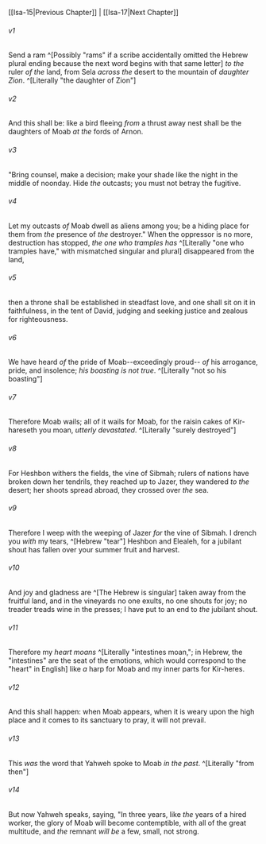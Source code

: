 ﻿---
aliases:
  - Isaiah 16
---

[[Isa-15|Previous Chapter]] | [[Isa-17|Next Chapter]]

###### v1
Send a ram ^[Possibly "rams" if a scribe accidentally omitted the Hebrew plural ending because the next word begins with that same letter] _to the_ ruler _of the_ land,
from Sela _across the_ desert to the mountain of _daughter Zion_. ^[Literally "the daughter of Zion"]

###### v2
And this shall be:
like a bird fleeing _from_ a thrust away nest
shall be the daughters of Moab _at the_ fords of Arnon.

###### v3
"Bring counsel,
make a decision;
make your shade like the night
in the middle of noonday.
Hide _the_ outcasts;
you must not betray the fugitive.

###### v4
Let my outcasts _of_ Moab dwell as aliens among you;
be a hiding place for them from _the_ presence of _the_ destroyer."
When the oppressor is no more, destruction has stopped,
_the_ _one who tramples has_ ^[Literally "one who tramples have," with mismatched singular and plural] disappeared from the land,

###### v5
then a throne shall be established in steadfast love,
and one shall sit on it in faithfulness, in the tent of David,
judging and seeking justice
and zealous for righteousness.

###### v6
We have heard _of_ the pride of Moab--exceedingly proud--
_of_ his arrogance, pride, and insolence; _his boasting is not true_. ^[Literally "not so his boasting"]

###### v7
Therefore Moab wails;
all of it wails for Moab,
for the raisin cakes of Kir-hareseth you moan, _utterly devastated_. ^[Literally "surely destroyed"]

###### v8
For Heshbon withers the fields, the vine of Sibmah;
rulers of nations have broken down her tendrils,
they reached up to Jazer,
they wandered _to the_ desert;
her shoots spread abroad,
they crossed over _the_ sea.

###### v9
Therefore I weep with the weeping of Jazer _for_ the vine of Sibmah.
I drench you _with_ my tears, ^[Hebrew "tear"] Heshbon and Elealeh,
for a jubilant shout has fallen over your summer fruit and harvest.

###### v10
And joy and gladness are ^[The Hebrew is singular] taken away from the fruitful land,
and in the vineyards no one exults,
no one shouts for joy;
no treader treads wine in the presses;
I have put to an end to _the_ jubilant shout.

###### v11
Therefore my _heart moans_ ^[Literally "intestines moan,"; in Hebrew, the "intestines" are the seat of the emotions, which would correspond to the "heart" in English] like _a_ harp for Moab
and my inner parts for Kir-heres.

###### v12
And this shall happen:
when Moab appears, when it is weary upon the high place
and it comes to its sanctuary to pray, it will not prevail.

###### v13
This _was_ the word that Yahweh spoke to Moab _in the past_. ^[Literally "from then"]

###### v14
But now Yahweh speaks, saying, "In three years, like _the_ years of a hired worker, the glory of Moab will become contemptible, with all of the great multitude, and _the_ remnant _will be_ a few, small, not strong.